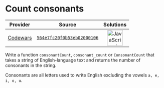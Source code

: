[_metadata_:generated]: - "true"

# Count consonants

<!-- INFO TABLE BEGIN -->

| Provider                                        | Source                                                                               | Solutions                                                                                                                                                    |
| :---------------------------------------------: | :----------------------------------------------------------------------------------: | :----------------------------------------------------------------------------------------------------------------------------------------------------------: |
| [Codewars](../../../docs/providers/Codewars.md) | [`564e7fc20f0b53eb02000106`](https://www.codewars.com/kata/564e7fc20f0b53eb02000106) | [<img src="https://res.cloudinary.com/rascaltwo/image/upload/v1631924076/javascript_ehszr7.svg" alt="JavaScript" title="JavaScript" width="50" />](solve.js) |

<!-- INFO TABLE END -->

Write a function `consonantCount`, `consonant_count` or `ConsonantCount` that takes a string of English-language text and returns the number of consonants in the string.

Consonants are all letters used to write English excluding the vowels `a, e, i, o, u`.

